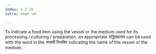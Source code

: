 ```yaml
---
index: 4.2.16
sutra: संस्कृतं भक्षाः

---
```

To indicate a food item using the vessel or the medium used for its processing / culturing / preparation, an appropriate तद्धितप्रत्यय can be used with the word in the सप्तमी विभक्ति indicating the name of the vessel or the medium.